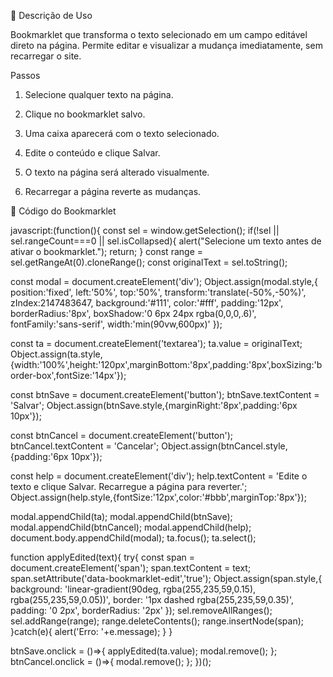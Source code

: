 🧩 Descrição de Uso

Bookmarklet que transforma o texto selecionado em um campo editável direto na página.
Permite editar e visualizar a mudança imediatamente, sem recarregar o site.

Passos

1. Selecione qualquer texto na página.


2. Clique no bookmarklet salvo.


3. Uma caixa aparecerá com o texto selecionado.


4. Edite o conteúdo e clique Salvar.


5. O texto na página será alterado visualmente.


6. Recarregar a página reverte as mudanças.



📜 Código do Bookmarklet

javascript:(function(){
  const sel = window.getSelection();
  if(!sel || sel.rangeCount===0 || sel.isCollapsed){
    alert("Selecione um texto antes de ativar o bookmarklet.");
    return;
  }
  const range = sel.getRangeAt(0).cloneRange();
  const originalText = sel.toString();

  const modal = document.createElement('div');
  Object.assign(modal.style,{
    position:'fixed', left:'50%', top:'50%', transform:'translate(-50%,-50%)',
    zIndex:2147483647, background:'#111', color:'#fff', padding:'12px', borderRadius:'8px',
    boxShadow:'0 6px 24px rgba(0,0,0,.6)', fontFamily:'sans-serif', width:'min(90vw,600px)'
  });

  const ta = document.createElement('textarea');
  ta.value = originalText;
  Object.assign(ta.style,{width:'100%',height:'120px',marginBottom:'8px',padding:'8px',boxSizing:'border-box',fontSize:'14px'});

  const btnSave = document.createElement('button');
  btnSave.textContent = 'Salvar';
  Object.assign(btnSave.style,{marginRight:'8px',padding:'6px 10px'});

  const btnCancel = document.createElement('button');
  btnCancel.textContent = 'Cancelar';
  Object.assign(btnCancel.style,{padding:'6px 10px'});

  const help = document.createElement('div');
  help.textContent = 'Edite o texto e clique Salvar. Recarregue a página para reverter.';
  Object.assign(help.style,{fontSize:'12px',color:'#bbb',marginTop:'8px'});

  modal.appendChild(ta);
  modal.appendChild(btnSave);
  modal.appendChild(btnCancel);
  modal.appendChild(help);
  document.body.appendChild(modal);
  ta.focus();
  ta.select();

  function applyEdited(text){
    try{
      const span = document.createElement('span');
      span.textContent = text;
      span.setAttribute('data-bookmarklet-edit','true');
      Object.assign(span.style,{
        background: 'linear-gradient(90deg, rgba(255,235,59,0.15), rgba(255,235,59,0.05))',
        border: '1px dashed rgba(255,235,59,0.35)',
        padding: '0 2px',
        borderRadius: '2px'
      });
      sel.removeAllRanges();
      sel.addRange(range);
      range.deleteContents();
      range.insertNode(span);
    }catch(e){
      alert('Erro: '+e.message);
    }
  }

  btnSave.onclick = ()=>{ applyEdited(ta.value); modal.remove(); };
  btnCancel.onclick = ()=>{ modal.remove(); };
})();
